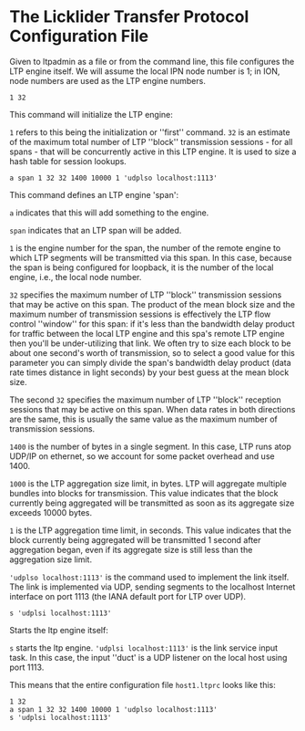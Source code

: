 # The Licklider Transfer Protocol Configuration File

Given to ltpadmin as a file or from the command line, this file configures the LTP engine itself. We will assume the local IPN node number is 1; in ION, node numbers are used as the LTP engine numbers.

````1 32````

This command will initialize the LTP engine:

`1` refers to this being the initialization or ''first'' command.
`32` is an estimate of the maximum total number of LTP ''block'' transmission sessions - for all spans - that will be concurrently active in this LTP engine. It is used to size a hash table for session lookups.

````a span 1 32 32 1400 10000 1 'udplso localhost:1113'````

This command defines an LTP engine 'span':

`a` indicates that this will add something to the engine.

`span` indicates that an LTP span will be added.

`1` is the engine number for the span, the number of the remote engine to which LTP segments will be transmitted via this span. In this case, because the span is being configured for loopback, it is the number of the local engine, i.e., the local node number.

`32` specifies the maximum number of LTP ''block'' transmission sessions that may be active on this span. The product of the mean block size and the maximum number of transmission sessions is effectively the LTP flow control ''window'' for this span: if it's less than the bandwidth delay product for traffic between the local LTP engine and this spa's remote LTP engine then you'll be under-utilizing that link. We often try to size each block to be about one second's worth of transmission, so to select a good value for this parameter you can simply divide the span's bandwidth delay product (data rate times distance in light seconds) by your best guess at the mean block size.

The second `32` specifies the maximum number of LTP ''block'' reception sessions that may be active on this span. When data rates in both directions are the same, this is usually the same value as the maximum number of transmission sessions.

`1400` is the number of bytes in a single segment. In this case, LTP runs atop UDP/IP on ethernet, so we account for some packet overhead and use 1400.

`1000` is the LTP aggregation size limit, in bytes. LTP will aggregate multiple bundles into blocks for transmission. This value indicates that the block currently being aggregated will be transmitted as soon as its aggregate size exceeds 10000 bytes.

`1` is the LTP aggregation time limit, in seconds. This value indicates that the block currently being aggregated will be transmitted 1 second after aggregation began, even if its aggregate size is still less than the aggregation size limit.

````'udplso localhost:1113'```` is the command used to implement the link itself. The link is implemented via UDP, sending segments to the localhost Internet interface on port 1113 (the IANA default port for LTP over UDP).

````s 'udplsi localhost:1113'````

Starts the ltp engine itself:

`s` starts the ltp engine.
````'udplsi localhost:1113'```` is the link service input task. In this case, the input ''duct' is a UDP listener on the local host using port 1113.

This means that the entire configuration file `host1.ltprc` looks like this:

````
1 32
a span 1 32 32 1400 10000 1 'udplso localhost:1113'
s 'udplsi localhost:1113'
````
